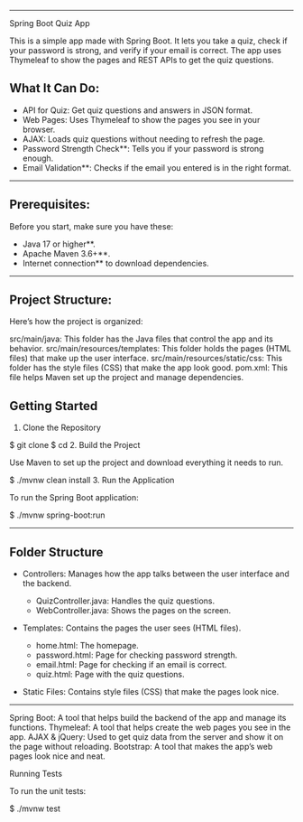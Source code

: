
---
 Spring Boot Quiz App

This is a simple app made with Spring Boot. It lets you take a quiz, check if your password is strong, and verify if your email is correct. The app uses Thymeleaf to show the pages and REST APIs to get the quiz questions.

 ## What It Can Do:
- API for Quiz: Get quiz questions and answers in JSON format.
- Web Pages: Uses Thymeleaf to show the pages you see in your browser.
- AJAX: Loads quiz questions without needing to refresh the page.
- Password Strength Check**: Tells you if your password is strong enough.
- Email Validation**: Checks if the email you entered is in the right format.

---

 ## Prerequisites:
Before you start, make sure you have these:
- Java 17 or higher**.
- Apache Maven 3.6+**.
- Internet connection** to download dependencies.

---

## Project Structure:
Here’s how the project is organized:

src/main/java: This folder has the Java files that control the app and its behavior.
src/main/resources/templates: This folder holds the pages (HTML files) that make up the user interface.
src/main/resources/static/css: This folder has the style files (CSS) that make the app look good.
pom.xml: This file helps Maven set up the project and manage dependencies.


## Getting Started

1. Clone the Repository

$ git clone <repository-url>
$ cd <repository-folder>
2. Build the Project

Use Maven to set up the project and download everything it needs to run.

$ ./mvnw clean install
3. Run the Application

To run the Spring Boot application:

$ ./mvnw spring-boot:run


---

## Folder Structure

- Controllers: Manages how the app talks between the user interface and the backend.
  - QuizController.java: Handles the quiz questions.
  - WebController.java: Shows the pages on the screen.

- Templates: Contains the pages the user sees (HTML files).
  - home.html: The homepage.
  - password.html: Page for checking password strength.
  - email.html: Page for checking if an email is correct.
  - quiz.html: Page with the quiz questions.

- Static Files: Contains style files (CSS) that make the pages look nice.

---



Spring Boot: A tool that helps build the backend of the app and manage its functions.
Thymeleaf: A tool that helps create the web pages you see in the app.
AJAX & jQuery: Used to get quiz data from the server and show it on the page without reloading.
Bootstrap: A tool that makes the app’s web pages look nice and neat.


Running Tests

To run the unit tests:

$ ./mvnw test
